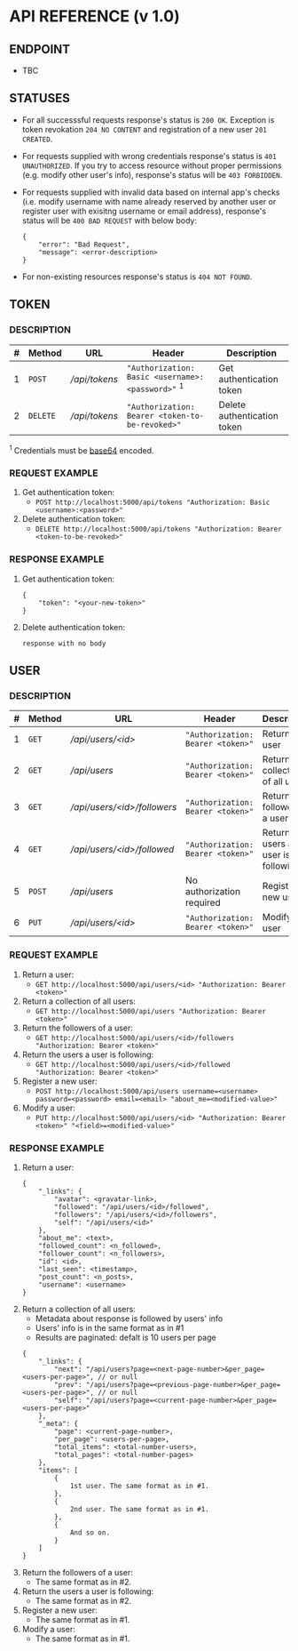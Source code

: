 ﻿# API REFERENCE (v 1.0)

## ENDPOINT

 - TBC

## STATUSES

 - For all successsful requests response's status is `200 OK`. Exception is token revokation `204 NO CONTENT` and registration of a new user `201 CREATED`.
 
 - For requests supplied with wrong credentials response's status is `401 UNAUTHORIZED`. If you try to access resource without proper permissions (e.g. modify other user's info), response's status will be `403 FORBIDDEN`.

 - For requests supplied with invalid data based on internal app's checks (i.e. modify username with name already reserved by another user or register user with exisitng username or email address), response's status will be `400 BAD REQUEST` with below body:

	```
	{
	    "error": "Bad Request",
	    "message": <error-description>
	}
	```
 - For non-existing resources response's status is `404 NOT FOUND`.
 
## TOKEN

### DESCRIPTION

\# | Method | URL| Header| Description 
--- | --- | --- | --- | ---
1 | `POST` | */api/tokens* | `"Authorization: Basic <username>:<password>"` <sup>1</sup> | Get authentication token
2 | `DELETE` | */api/tokens* | `"Authorization: Bearer <token-to-be-revoked>"` | Delete authentication token

<sup>1</sup> Credentials must be [base64][1] encoded.

### REQUEST EXAMPLE

1. Get authentication token:
	-  `POST http://localhost:5000/api/tokens "Authorization: Basic <username>:<password>"`
2. Delete authentication token: 
	- `DELETE http://localhost:5000/api/tokens "Authorization: Bearer <token-to-be-revoked>"`

### RESPONSE EXAMPLE

1. Get authentication token:
	```
	{
		"token": "<your-new-token>"
	}
	```
1. Delete authentication token:
	```
	response with no body
	```
	
## USER

### DESCRIPTION

\# | Method | URL| Header | Description
--- | --- | --- | --- | ---
1 | `GET` | */api/users/\<id\>* |`"Authorization: Bearer <token>"`| Return a user
2 | `GET` | */api/users* |`"Authorization: Bearer <token>"`| Return a collection of all users
3 | `GET` | */api/users/\<id\>/followers* |`"Authorization: Bearer <token>"`| Return the followers of a user
4 | `GET` | */api/users/\<id\>/followed* |`"Authorization: Bearer <token>"`| Return the users a user is following
5 | `POST` | */api/users* |No authorization required| Register a new user
6 | `PUT` | */api/users/\<id\>* |`"Authorization: Bearer <token>"`| Modify a user

### REQUEST EXAMPLE

1. Return a user:
	- `GET http://localhost:5000/api/users/<id> "Authorization: Bearer <token>"`
2. Return a collection of all users:
	- `GET http://localhost:5000/api/users "Authorization: Bearer <token>"`
3. Return the followers of a user:
	- `GET http://localhost:5000/api/users/<id>/followers "Authorization: Bearer <token>"`
4. Return the users a user is following:
	- `GET http://localhost:5000/api/users/<id>/followed "Authorization: Bearer <token>"`
5. Register a new user:
	- `POST http://localhost:5000/api/users username=<username> password=<password> email=<email> "about_me=<modified-value>"`
6. Modify a user:
	- `PUT http://localhost:5000/api/users/<id> "Authorization: Bearer <token>" "<field>=<modified-value>"`

### RESPONSE EXAMPLE

1. Return a user:
	```
	{
	    "_links": {
	        "avatar": <gravatar-link>,
	        "followed": "/api/users/<id>/followed",
	        "followers": "/api/users/<id>/followers",
	        "self": "/api/users/<id>"
	    },
	    "about_me": <text>,
	    "followed_count": <n_followed>,
	    "follower_count": <n_followers>,
	    "id": <id>,
	    "last_seen": <timestamp>,
	    "post_count": <n_posts>,
	    "username": <username>
	}
	```
1. Return a collection of all users:
	- Metadata about response is followed by users' info
	- Users' info is in the same format as in #1
	- Results are paginated: defalt is 10 users per page
	```
	{
	    "_links": {
	        "next": "/api/users?page=<next-page-number>&per_page=<users-per-page>", // or null
	        "prev": "/api/users?page=<previous-page-number>&per_page=<users-per-page>", // or null
	        "self": "/api/users?page=<current-page-number>&per_page=<users-per-page>"
	    },
	    "_meta": {
	        "page": <current-page-number>,
	        "per_page": <users-per-page>,
	        "total_items": <total-number-users>,
	        "total_pages": <total-number-pages>
	    },
	    "items": [
	        {
				1st user. The same format as in #1.
	        },
	        {
				2nd user. The same format as in #1.
	        },
	        {
				And so on.
	        }
	    ]
	}
	```
1. Return the followers of a user:
	- The same format as in #2.
1. Return the users a user is following:
	- The same format as in #2.
1. Register a new user:
	- The same format as in #1.
1. Modify a user:
	 - The same format as in #1.

[1]: https://www.base64encode.org/
